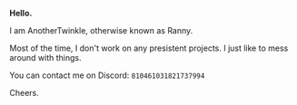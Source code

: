 **Hello.**

I am AnotherTwinkle, otherwise known as Ranny.

Most of the time, I don't work on any presistent projects. I just like to mess around with things.

You can contact me on Discord: `810461031821737994`

Cheers.
